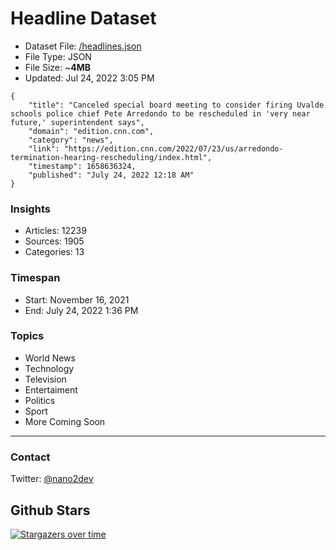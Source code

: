 # Headline Dataset

- Dataset File: [/headlines.json](https://raw.githubusercontent.com/fwd/news/master/headlines.json) 
- File Type: JSON
- File Size: ~**4MB**
- Updated: Jul 24, 2022 3:05 PM

```
{
    "title": "Canceled special board meeting to consider firing Uvalde schools police chief Pete Arredondo to be rescheduled in 'very near future,' superintendent says",
    "domain": "edition.cnn.com",
    "category": "news",
    "link": "https://edition.cnn.com/2022/07/23/us/arredondo-termination-hearing-rescheduling/index.html",
    "timestamp": 1658636324,
    "published": "July 24, 2022 12:18 AM"
}
```

### Insights

- Articles: 12239
- Sources: 1905
- Categories: 13

### Timespan

- Start: November 16, 2021
- End: July 24, 2022 1:36 PM

### Topics

- World News
- Technology
- Television
- Entertaiment
- Politics
- Sport
- More Coming Soon

---

### Contact 

Twitter: [@nano2dev](https://twitter.com/nano2dev)

## Github Stars

[![Stargazers over time](https://starchart.cc/fwd/news.svg)](https://starchart.cc/fwd/news)
	